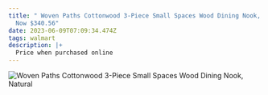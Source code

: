 ```yaml
---
title: " Woven Paths Cottonwood 3-Piece Small Spaces Wood Dining Nook, Natural
  Now $340.56"
date: 2023-06-09T07:09:34.474Z
tags: walmart
description: |+
  Price when purchased online
---
```



<!--StartFragment-->

![Woven Paths Cottonwood 3-Piece Small Spaces Wood Dining Nook, Natural](https://i5.walmartimages.com/asr/533e1395-5390-4482-813d-01686445a8c5.b821f342eb524f82b353dcc9a77e7bce.jpeg)

<!--EndFragment-->